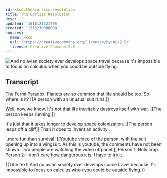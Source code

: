 ```yaml
---
id: xkcd.the-corliss-resolution
title: The Corliss Resolution
desc: ''
updated: '1616125521705'
created: '1318230000000'
sources:
  name: xkcd
  url: 'https://creativecommons.org/licenses/by-nc/2.5/'
  license: Creative Commons 2.5
---
```

![And no avian society ever develops space travel because it's impossible to focus on calculus when you could be outside flying.](https://imgs.xkcd.com/comics/the_corliss_resolution.png)

## Transcript
The Fermi Paradox: Planets are so common that life should be too. So where is it?
[[A person with an unusual suit runs.]]

Well, now we know.  It's not that life inevitably destroys itself with war.
[[The person keeps running.]]

It's just that it takes longer to develop space colonization.
[[The person leaps off a cliff]]
Than it does to invent an activity..

..more fun than survival.
[[Youtube video of the person, with the suit opening up into a wingsuit. As this is youtube, the comments have not been shown.  Two people are watching the video offpanel.]]
Person 1: Holy crap.
Person 2: I don't care how dangerous it is. I have to try it.

{{Title text: And no avian society ever develops space travel because it's impossible to focus on calculus when you could be outside flying.}}
